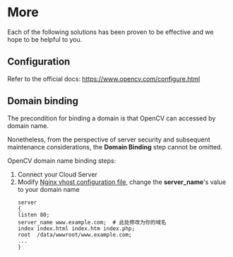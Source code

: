 # More

Each of the following solutions has been proven to be effective and we hope to be helpful to you.

## Configuration 

Refer to the official docs: https://www.opencv.com/configure.html

## Domain binding

The precondition for binding a domain is that OpenCV can accessed by domain name.

Nonetheless, from the perspective of server security and subsequent maintenance considerations, the **Domain Binding** step cannot be omitted.

OpenCV domain name binding steps:

1. Connect your Cloud Server
2. Modify [Nginx vhost configuration file](/stack-components.md#nginx), change the **server_name**'s value to your domain name
   ```text
   server
   {
   listen 80;
   server_name www.example.com;  # 此处修改为你的域名
   index index.html index.htm index.php;
   root  /data/wwwroot/www.example.com;
   ...
   }
   ```